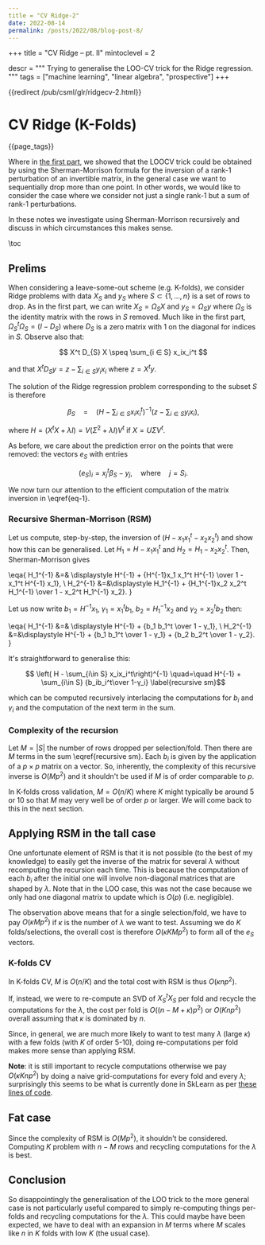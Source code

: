 ```yaml
---
title = "CV Ridge-2"
date: 2022-08-14
permalink: /posts/2022/08/blog-post-8/
---
```

+++
title = "CV Ridge &ndash; pt. II"
mintoclevel = 2

descr = """
  Trying to generalise the LOO-CV trick for the Ridge regression.
  """
tags = ["machine learning", "linear algebra", "prospective"]
+++

{{redirect /pub/csml/glr/ridgecv-2.html}}

# CV Ridge (K-Folds)

{{page_tags}}

Where in [the first part](/pub/csml/glr/ridgecv.html), we showed that the LOOCV trick could be obtained by using the Sherman-Morrison formula for the inversion of a rank-1 perturbation of an invertible matrix, in the general case we want to sequentially drop more than one point.
In other words, we would like to consider the case where we consider not just a single rank-1 but a sum of rank-1 perturbations.

In these notes we investigate using Sherman-Morrison recursively and discuss in which circumstances this makes sense.

\toc

## Prelims

When considering a leave-some-out scheme (e.g. K-folds), we consider Ridge problems with data $X_{S}$ and $y_{S}$ where $S\subset \{1,\dots,n\}$ is a set of rows to drop.
As in the first part, we can write $X_{S} = Ω_{S}X$ and $y_S = Ω_{S}y$ where $Ω_{S}$ is the identity matrix with the rows in $S$ removed.
Much like in the first part, $\Omega_{S}^t\Omega_{S} = (I-D_{S})$ where $D_{S}$ is a zero matrix with 1 on the diagonal for indices in $S$.
Observe also that:

$$ X^t D_{S} X \speq \sum_{i ∈ S} x_ix_i^t  $$

and that $X^tD_S y = z - \sum_{i∈S} y_ix_i$ where $z=X^ty$.

The solution of the Ridge regression problem corresponding to the subset $S$ is therefore

$$ β_S \quad=\quad \left(H - \sum_{i\in S} x_ix_i^t\right)^{-1} \left(z - \sum_{i\in S} y_i x_i\right), \label{eq-1}$$

where $H = (X^tX + λI) = V(Σ^2+λI)V^t$ if $X=UΣV^t$.

As before, we care about the prediction error on the points that were removed: the vectors $e_S$ with entries

$$ (e_S)_i =  x_j^t β_S - y_j, \quad\text{where}\quad j = S_i. $$ <!--_-->

We now turn our attention to the efficient computation of the matrix inversion in \eqref{eq-1}.

### Recursive Sherman-Morrison (RSM)

Let us compute, step-by-step, the inversion of $(H - x_1 x_1^t - x_2x_2^t)$ and show how this can be generalised.
Let $H_1 = H - x_1 x_1^t$ and $H_2 = H_1 - x_2x_2^t$.
Then, Sherman-Morrison gives

\eqa{
  H_1^{-1} &=& \displaystyle H^{-1}  + {H^{-1}x_1 x_1^t H^{-1} \over 1 - x_1^t H^{-1} x_1}, \\
  H_2^{-1} &=&\displaystyle H_1^{-1} + {H_1^{-1}x_2 x_2^t H_1^{-1} \over 1 - x_2^t H_1^{-1} x_2}. }

Let us now write $b_1 = H^{-1}x_1$, $γ_1 = x_1^t b_1$, $b_2=H_1^{-1}x_2$ and $γ_2=x_2^tb_2$ then:

\eqa{
  H_1^{-1} &=& \displaystyle H^{-1}  + {b_1 b_1^t \over 1 - γ_1}, \\
  H_2^{-1} &=&\displaystyle H^{-1}  + {b_1 b_1^t \over 1 - γ_1} + {b_2 b_2^t \over 1 - γ_2}. }

It's straightforward to generalise this:

$$ \left( H - \sum_{i\in S} x_ix_i^t\right)^{-1} \quad=\quad H^{-1} + \sum_{i\in S} {b_ib_i^t\over 1-γ_i} \label{recursive sm}$$

which can be computed recursively interlacing the computations for $b_i$ and $γ_i$ and the computation of the next term in the sum.

### Complexity of the recursion

Let $M=|S|$ the number of rows dropped per selection/fold.
Then there are $M$ terms in the sum \eqref{recursive sm}.
Each $b_i$ is given by the application of a $p\times p$ matrix on a vector.
So, inherently, the complexity of this recursive inverse is $O(Mp^2)$ and it shouldn't be used if $M$ is of order comparable to $p$.

In K-folds cross validation, $M = O(n/K)$ where $K$ might typically be around $5$ or $10$ so that  $M$ may very well be of order $p$ or larger.
We will come back to this in the next section.

## Applying RSM in the tall case

One unfortunate element of RSM is that it is not possible (to the best of my knowledge) to easily get the inverse of the matrix for several $λ$ without recomputing the recursion each time.
This is because the computation of each $b_i$ after the initial one will involve non-diagonal matrices  that are shaped by $\lambda$.
Note that in the LOO case, this was not the case because we only had one diagonal matrix to update which is $O(p)$ (i.e. negligible).

The observation above means that for a single selection/fold, we have to pay $O(κMp^2)$ if $κ$ is the number of $λ$ we want to test. Assuming we do $K$ folds/selections, the overall cost is therefore $O(κKMp^2)$ to form all of the  $e_S$ vectors.

### K-folds CV

In K-folds CV, $M$ is $O(n/K)$ and the total cost with RSM is thus $O(κnp^2)$.

If, instead, we were to re-compute an SVD of $X_S^tX_S$ per fold and recycle the computations for the $λ$, the cost per fold is $O((n - M + κ)p^2)$ or $O(Knp^2)$ overall assuming that $κ$ is dominated by $n$.

Since, in general, we are much more likely to want to  test many $λ$ (large $κ$) with a few folds (with $K$ of order $5$-$10$), doing re-computations per fold makes more sense than applying RSM.

**Note**: it is still important to recycle computations otherwise we pay $O(κKnp^2)$ by doing a naive grid-computations for every fold and every $\lambda$; surprisingly this seems to be what is currently done in SkLearn as per [these lines of code](https://github.com/scikit-learn/scikit-learn/blob/e94b67a4d36bfa68f5a864a6401253846bac7138/sklearn/linear_model/_ridge.py#L1576-L1579).


## Fat case

Since the complexity of RSM is $O(Mp^2)$, it shouldn't be considered.
Computing $K$ problem with $n-M$ rows and recycling computations for the $λ$ is best.

## Conclusion

So disappointingly the generalisation of the LOO trick to the more general case is not particularly useful compared to simply re-computing things per-folds and recycling computations for the $λ$.
This could maybe have been expected, we have to deal with an expansion in $M$ terms where $M$ scales like $n$ in $K$ folds with low $K$ (the usual case).
